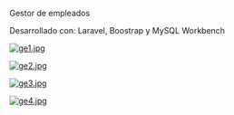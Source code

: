 Gestor de empleados 

Desarrollado con: 
Laravel, Boostrap y MySQL Workbench

[![ge1.jpg](https://i.postimg.cc/0QqJFn33/ge1.jpg)](https://postimg.cc/PL2x8Wdz)

[![ge2.jpg](https://i.postimg.cc/65Q4kyj9/ge2.jpg)](https://postimg.cc/SjwK8Nb5)

[![ge3.jpg](https://i.postimg.cc/W3ntKv0F/ge3.jpg)](https://postimg.cc/BLjqLRY4)

[![ge4.jpg](https://i.postimg.cc/NjHFtT1w/ge4.jpg)](https://postimg.cc/HrTd4rZS)
